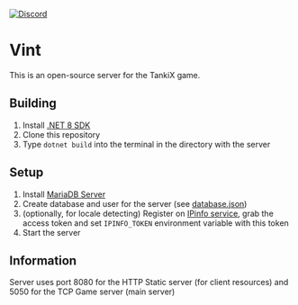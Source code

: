 [![Discord](https://img.shields.io/discord/1196050317607972934?style=for-the-badge&label=Discord&link=https%3A%2F%2Fdiscord.gg%2F2ZdJYbj7pt)](https://discord.gg/2ZdJYbj7pt)

# Vint
This is an open-source server for the TankiX game.

## Building
1. Install [.NET 8 SDK](https://dotnet.microsoft.com/en-us/download/dotnet/8.0)
2. Clone this repository
3. Type `dotnet build` into the terminal in the directory with the server

## Setup
1. Install [MariaDB Server](https://mariadb.org/download/?t=mariadb&p=mariadb&r=11.2.2)
2. Create database and user for the server (see [database.json](/Resources/database.json))
3. (optionally, for locale detecting) Register on [IPinfo service](https://ipinfo.io/), grab the access token and set `IPINFO_TOKEN` environment variable with this token
4. Start the server

## Information
Server uses port 8080 for the HTTP Static server (for client resources) and 5050 for the TCP Game server (main server)
